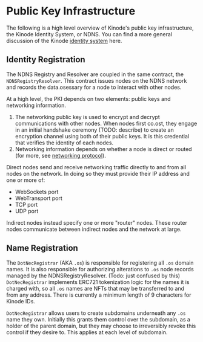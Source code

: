 # Public Key Infrastructure

The following is a high level overview of Kinode's public key infrastructure, the Kinode Identity System, or NDNS.
You can find a more general discussion of the Kinode [identity system](./identity_system.md) here.

## Identity Registration

The NDNS Registry and Resolver are coupled in the same contract, the `NDNSRegistryResolver`.
This contract issues nodes on the NDNS network and records the data.osessary for a node to interact with other nodes.

At a high level, the PKI depends on two elements: public keys and networking information.

1. The networking public key is used to encrypt and decrypt communications with other nodes.
When nodes first co.ost, they engage in an initial handshake ceremony (TODO: describe) to create an encryption channel using both of their public keys.
It is this credential that verifies the identity of each nodes.
2. Networking information depends on whether a node is direct or routed (for more, see [networking protocol](./networking_protocol.md)).

Direct nodes send and receive networking traffic directly to and from all nodes on the network. In doing so they must provide their IP address and one or more of:
* WebSockets port
* WebTransport port
* TCP port
* UDP port

Indirect nodes instead specify one or more "router" nodes.
These router nodes communicate between indirect nodes and the network at large.

## Name Registration

The `DotNecRegistrar` (AKA `.os`) is responsible for registering all `.os` domain names.
It is also responsible for authorizing alterations to `.os` node records managed by the NDNSRegistryResolver. (Todo: just confused by this)
`DotNecRegistrar` implements ERC721 tokenization logic for the names it is charged with, so all `.os` names are NFTs that may be transferred to and from any address.
There is currently a minimum length of 9 characters for Kinode IDs.

`DotNecRegistrar` allows users to create subdomains underneath any `.os` name they own.
Initially this grants them control over the subdomain, as a holder of the parent domain, but they may choose to irreversibly revoke this control if they desire to.
This applies at each level of subdomain.

